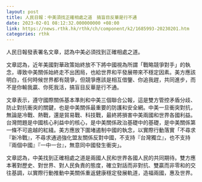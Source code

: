 ```yaml
---
layout: post
title: 人民日報：中美須找正確相處之道　搞盲目反華是行不通
date: 2023-02-01 08:12:32.000000000 +08:00
link: https://news.rthk.hk/rthk/ch/component/k2/1685993-20230201.htm
categories: rthk
---
```


人民日報發表署名文章，認為中美必須找到正確相處之道。

文章認為，近年美國對華政策始終放不下將中國視為所謂「戰略競爭對手」的執念，導致中美關係始終走不出困局，也給世界和平發展帶來不穩定因素。美方應該明白，任何時候世界都有競爭，但競爭應該是相互借鑒、你追我趕，共同進步，而不是你輸我贏、你死我活，搞盲目反華是行不通。

文章表示，遵守國際關係基本準則和中美三個聯合公報，這是雙方管控矛盾分歧、防止對抗衝突的關鍵，也是中美關係最重要的防護和安全網。中美一旦衝突對抗，無論是冷戰、熱戰，還是貿易戰、科技戰，最終將損害中美兩國和世界各國利益。台灣問題是中國核心利益中的核心，是中美關係政治基礎中的基礎，是中美關係第一條不可逾越的紅綫。美方應放下圍堵遏制中國的執念，以實際行動落實「不尋求『新冷戰』，不尋求通過強化盟友關係反對中國，不支持『台灣獨立』，也不支持『兩個中國』『一中一台』，無意同中國發生衝突」。

文章認為，中美找到正確相處之道是兩國人民和世界各國人民的共同期待。雙方應本著對歷史、對世界、對人民負責的態度，確立對話而非對抗、雙贏而非零和的交往基調，以實際行動推動中美關係重返健康穩定發展軌道，造福兩國，惠及世界。
